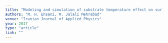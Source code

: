 ```yaml
---
title: "Modeling and simulation of substrate temperature effect on surface reaction kinetics in GaAs thin films growth prepared via Chemical Vapor Deposition method"
authors: "M. H. Ehsani, M. Jalali Mehrabad"
venue: "Iranian Journal of Applied Physics"
year: 2017
type: "article"
link: ""
---
```


